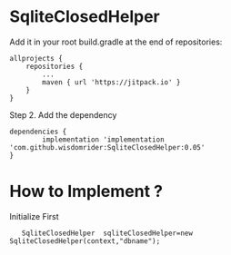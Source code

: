 # SqliteClosedHelper







Add it in your root build.gradle at the end of repositories:

	allprojects {
		repositories {
			...
			maven { url 'https://jitpack.io' }
		}
	}
Step 2. Add the dependency

	dependencies {
	        implementation 'implementation 'com.github.wisdomrider:SqliteClosedHelper:0.05'
	}


# How to Implement ?



Initialize First


       SqliteClosedHelper  sqliteClosedHelper=new SqliteClosedHelper(context,"dbname");








